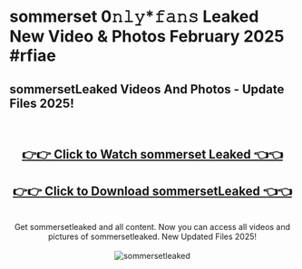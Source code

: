 # sommerset 0𝚗𝚕𝚢*𝚏𝚊𝚗𝚜 Leaked New Video & Photos February 2025 #rfiae

<h2>sommersetLeaked Videos And Photos - Update Files 2025!</h2>
<br>
<div align="center">
<h2><a href="https://mediaupload.pro?title=sommerset&ref=11F" rel="nofollow">👉👉 Click to Watch sommerset Leaked 👈👈</a></h2>
<h2><a href="https://mediaupload.pro?title=sommerset&ref=11F" rel="nofollow">👉👉 Click to Download sommersetLeaked 👈👈</a></h2>
<br>
Get sommersetleaked and all content. Now you can access all videos and pictures of sommersetleaked. New Updated Files 2025!
<br>
<br>
<a href="https://mediaupload.pro?title=sommerset&ref=11F" rel="nofollow" data-target="animated-image.originalLink"><img src="https://i.ibb.co/Gkj2r4b/banner.png" alt="sommersetleaked" style="max-width: 100%; display: inline-block;" data-target="animated-image.originalImage"></a>
</div>
<br>

